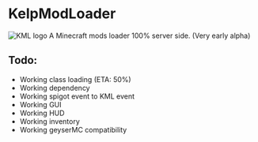 # KelpModLoader
![KML logo](https://github.com/tbvns25565/KelpModLoader/assets/69420062/a1161e00-b453-4394-8b54-d30fd47dd0e0)
A Minecraft mods loader 100% server side. (Very early alpha)

## Todo:
- Working class loading (ETA: 50%)
- Working dependency
- Working spigot event to KML event
- Working GUI
- Working HUD
- Working inventory
- Working geyserMC compatibility
